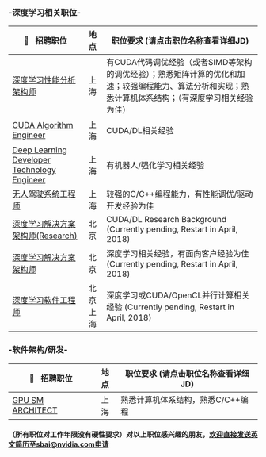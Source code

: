 ### -深度学习相关职位-

|:pushpin:   招聘职位|地 点|职位要求 (请点击职位名称查看详细JD)|
|-------|:--------:|-------|
|[深度学习性能分析架构师](/深度学习性能分析架构师.md)| 上海 |有CUDA代码调优经验（或者SIMD等架构的调优经验）；熟悉矩阵计算的优化和加速；较强编程能力、算法分析和实现；熟悉计算机体系结构；（有深度学习相关经验为佳）|
|[CUDA Algorithm Engineer](/CUDA_Algorithm_Engineer.md)| 上海|CUDA/DL相关经验|
|[Deep Learning Developer Technology Engineer](/Deep_Learning_Developer_Technology_Engineer.md)| 上海|有机器人/强化学习相关经验|
|[无人驾驶系统工程师](/无人驾驶系统工程师.md)| 上海|较强的C/C++编程能力，有性能调优/驱动开发经验为佳|
|[深度学习解决方案架构师(Research)](/深度学习解决方案架构师(Research).md)| 北京 |CUDA/DL Research Background (Currently pending, Restart in April, 2018)|
|[深度学习解决方案架构师](/深度学习解决方案架构师.md)| 北京 |深度学习相关经验，有面向客户经验为佳 (Currently pending, Restart in April, 2018)|
|[深度学习软件工程师](/深度学习工程师.md)| 北京 上海 |深度学习或CUDA/OpenCL并行计算相关经验 (Currently pending, Restart in April, 2018)|

### -软件架构/研发-

|:pushpin:   招聘职位|地点|职位要求 (请点击职位名称查看详细JD)|
|-------|:--------:|-------|
|[GPU SM ARCHITECT](/GPU_SM_ARCHITECT.md)|上海|熟悉计算机体系结构，熟悉C/C++编程|


#### （所有职位对工作年限没有硬性要求）对以上职位感兴趣的朋友，欢迎直接发送英文简历至sbai@nvidia.com申请

